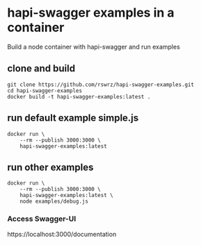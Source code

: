 # hapi-swagger examples in a container

Build a node container with hapi-swagger and run examples

## clone and build
```
git clone https://github.com/rswrz/hapi-swagger-examples.git
cd hapi-swagger-examples
docker build -t hapi-swagger-examples:latest .
```

## run default example simple.js
```
docker run \
    --rm --publish 3000:3000 \
    hapi-swagger-examples:latest
```

## run other examples
```
docker run \
    --rm --publish 3000:3000 \
    hapi-swagger-examples:latest \
    node examples/debug.js
```

### Access Swagger-UI
https://localhost:3000/documentation